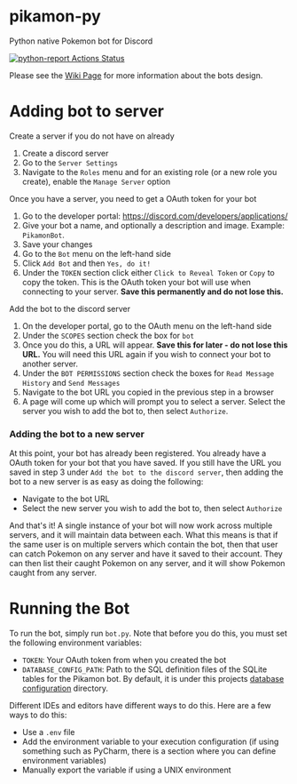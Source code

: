 # pikamon-py
Python native Pokemon bot for Discord

[![python-report Actions Status](https://github.com/dlrocker/pikamon-py/workflows/python-report/badge.svg?branch=main)](https://github.com/dlrocker/pikamon-py/actions)

Please see the [Wiki Page](https://github.com/dlrocker/pikamon-py/wiki) for more information about the bots design.

# Adding bot to server
Create a server if you do not have on already
1. Create a discord server
2. Go to the `Server Settings`
3. Navigate to the `Roles` menu and for an existing role (or a new role you create), enable the `Manage Server` option

Once you have a server, you need to get a OAuth token for your bot
1. Go to the developer portal: https://discord.com/developers/applications/
2. Give your bot a name, and optionally a description and image. Example: `PikamonBot`.
3. Save your changes
4. Go to the `Bot` menu on the left-hand side
5. Click `Add Bot` and then `Yes, do it!`
6. Under the `TOKEN` section click either `Click to Reveal Token` or `Copy` to copy the token. This is the OAuth token your bot will use when connecting to your server. **Save this permanently and do not lose this.**

Add the bot to the discord server
1. On the developer portal, go to the OAuth menu on the left-hand side
2. Under the `SCOPES` section check the box for `bot`
3. Once you do this, a URL will appear. **Save this for later - do not lose this URL.** You will need this URL again if you wish to connect your bot to another server.
4. Under the `BOT PERMISSIONS` section check the boxes for `Read Message History` and `Send Messages`
5. Navigate to the bot URL you copied in the previous step in a browser
6. A page will come up which will prompt you to select a server. Select the server you wish to add the bot to, then select `Authorize`.

### Adding the bot to a new server
At this point, your bot has already been registered. You already have a OAuth token for your bot that you have saved. If you still have the URL you saved in step 3 under `Add the bot to the discord server`, then adding the bot to a new server is as easy as doing the following:
- Navigate to the bot URL
- Select the new server you wish to add the bot to, then select `Authorize`

And that's it! A single instance of your bot will now work across multiple servers, and it will maintain data between each. What this means is that if the same user is on multiple servers which contain the bot, then that user can catch Pokemon on any server and have it saved to their account. They can then list their caught Pokemon on any server, and it will show Pokemon caught from any server.

# Running the Bot
To run the bot, simply run `bot.py`. Note that before you do this, you must set the following environment variables:
- `TOKEN`: Your OAuth token from when you created the bot
- `DATABASE_CONFIG_PATH`: Path to the SQL definition files of the SQLite tables for the Pikamon bot. By default,
    it is under this projects [database configuration](https://github.com/dlrocker/pikamon-py/tree/main/configuration/database) directory.

Different IDEs and editors have different ways to do this. Here are a few ways to do this:
- Use a `.env` file
- Add the environment variable to your execution configuration (if using something such as PyCharm, there is a section where you can define environment variables)
- Manually export the variable if using a UNIX environment
